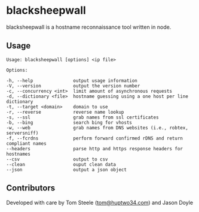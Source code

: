 blacksheepwall
===

blacksheepwall is a hostname reconnaissance tool written in node. 

## Usage ##

    Usage: blacksheepwall [options] <ip file>

    Options:

    -h, --help               output usage information
    -V, --version            output the version number
    -c, --concurrency <int>  limit amount of asynchronous requests
    -d, --dictionary <file>  hostname guessing using a one host per line dictionary
    -t, --target <domain>    domain to use
    -r, --reverse            reverse name lookup
    -s, --ssl                grab names from ssl certificates
    -b, --bing               search bing for vhosts
    -w, --web                grab names from DNS websites (i.e., robtex, serversniff)
    -f, --fcrdns             perform forward confirmed rDNS and return compliant names
    --headers                parse http and https response headers for hostnames
    --csv                    output to csv
    --clean                  ouput clean data
    --json                   output a json object


## Contributors ##
Developed with care by Tom Steele (tom@huptwo34.com) and Jason Doyle
